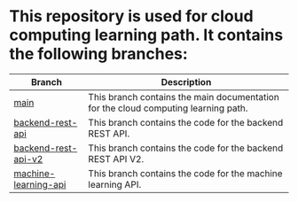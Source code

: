 # This repository is used for cloud computing learning path. It contains the following branches:

| Branch                                                                                                                      | Description                                                                        |
| --------------------------------------------------------------------------------------------------------------------------- | ---------------------------------------------------------------------------------- |
| [main](https://github.com/Fashionism-Bangkit-Capstone/Fashionism-Cloud-Computing/tree/main)                                 | This branch contains the main documentation for the cloud computing learning path. |
| [backend-rest-api](https://github.com/Fashionism-Bangkit-Capstone/Fashionism-Cloud-Computing/tree/backend-rest-api)         | This branch contains the code for the backend REST API.                            |
| [backend-rest-api-v2](https://github.com/Fashionism-Bangkit-Capstone/Fashionism-Cloud-Computing/tree/backend-rest-api-v2)   | This branch contains the code for the backend REST API V2.                         |
| [machine-learning-api](https://github.com/Fashionism-Bangkit-Capstone/Fashionism-Cloud-Computing/tree/machine-learning-api) | This branch contains the code for the machine learning API.                        |
